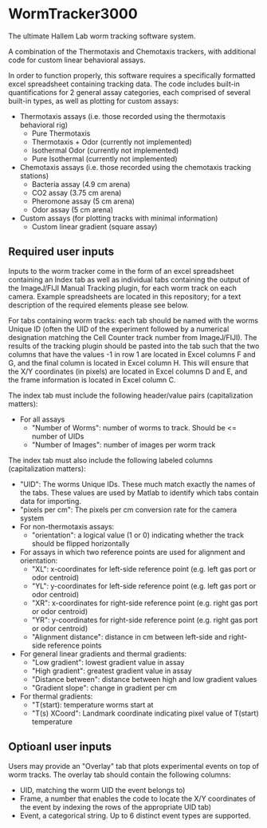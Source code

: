 # WormTracker3000
The ultimate Hallem Lab worm tracking software system.

A combination of the Thermotaxis and Chemotaxis trackers, with additional code for custom linear behavioral assays.

In order to function properly, this software requires a specifically formatted excel spreadsheet containing tracking data. The code includes built-in quantifications for 2 general assay categories, each comprised of several built-in types, as well as plotting for custom assays:  

- Thermotaxis assays (i.e. those recorded using the thermotaxis behavioral rig)  
    + Pure Thermotaxis
    + Thermotaxis + Odor (currently not implemented)
    + Isothermal Odor (currently not implemented)
    + Pure Isothermal (currently not implemented)
- Chemotaxis assays (i.e. those recorded using the chemotaxis tracking stations)
    + Bacteria assay (4.9 cm arena)
    + CO2 assay (3.75 cm arena)
    + Pheromone assay (5 cm arena)
    + Odor assay (5 cm arena)
- Custom assays (for plotting tracks with minimal information)
    + Custom linear gradient (square assay)
    
## Required user inputs
Inputs to the worm tracker come in the form of an excel spreadsheet containing an Index tab as well as individual tabs containing the output of the ImageJ/FIJI Manual Tracking plugin, for each worm track on each camera. Example spreadsheets are located in this repository; for a text description of the required elements please see below.  

For tabs containing worm tracks: each tab should be named with the worms Unique ID (often the UID of the experiment followed by a numerical designation matching the Cell Counter track number from ImageJ/FIJI). The results of the tracking plugin should be pasted into the tab such that the two columns that have the values -1 in row 1 are located in Excel columns F and G, and the final column is located in Excel column H. This will ensure that the X/Y coordinates (in pixels) are located in Excel columns D and E, and the frame information is located in Excel column C. 

The index tab must include the following header/value pairs (capitalization matters): 

- For all assays
    - "Number of Worms": number of worms to track. Should be <= number of UIDs
    - "Number of Images": number of images per worm track

The index tab must also include the following labeled columns (capitalization matters):

- "UID": The worms Unique IDs. These much match exactly the names of the tabs. These values are used by Matlab to identify which tabs contain data for importing. 
- "pixels per cm": The pixels per cm conversion rate for the camera system
- For non-thermotaxis assays:
    - "orientation": a logical value (1 or 0) indicating whether the track should be flipped horizontally
- For assays in which two reference points are used for alignment and orientation:  
    - "XL": x-coordinates for left-side reference point (e.g. left gas port or odor centroid)
    - "YL": y-coordinates for left-side reference point (e.g. left gas port or odor centroid)
    - "XR": x-coordinates for right-side reference point (e.g. right gas port or odor centroid)
    - "YR": y-coordinates for right-side reference point (e.g. right gas port or odor centroid)
    - "Alignment distance": distance in cm between left-side and right-side reference points
- For general linear gradients and thermal gradients:  
    - "Low gradient": lowest gradient value in assay
    - "High gradient": greatest gradient value in assay
    - "Distance between": distance between high and low gradient values
    - "Gradient slope": change in gradient per cm
- For thermal gradients:
    - "T(start): temperature worms start at
    - "T(s) XCoord": Landmark coordinate indicating pixel value of T(start) temperature

## Optioanl user inputs
Users may provide an "Overlay" tab that plots experimental events on top of worm tracks. 
The overlay tab should contain the following columns:  

- UID, matching the worm UID the event belongs to)
- Frame, a number that enables the code to locate the X/Y coordinates of the event by indexing the rows of the appropriate UID tab)
- Event, a categorical string. Up to 6 distinct event types are supported.
